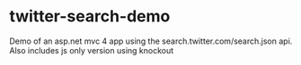 twitter-search-demo
===================

Demo of an asp.net mvc 4 app using the search.twitter.com/search.json api. Also includes js only version using knockout